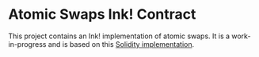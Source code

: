 # Atomic Swaps Ink! Contract
This project contains an Ink! implementation of atomic swaps. It is a work-in-progress and is based on this [Solidity implementation](https://github.com/artemii235/etomic-swap/blob/master/contracts/EtomicSwap.sol).